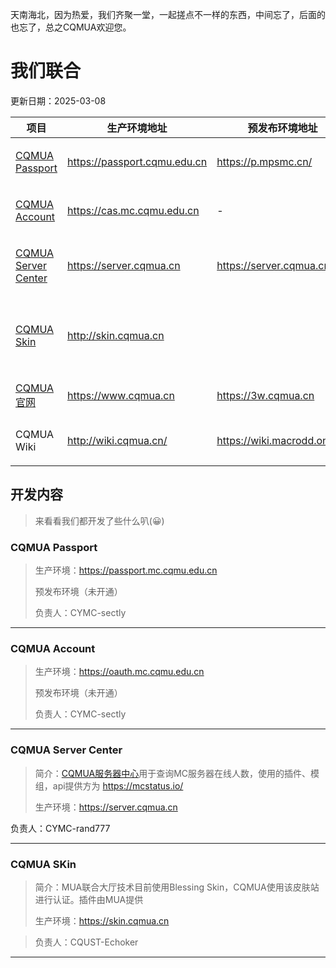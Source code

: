 天南海北，因为热爱，我们齐聚一堂，一起搓点不一样的东西，中间忘了，后面的也忘了，总之CQMUA欢迎您。

# 我们联合

更新日期：2025-03-08


| 项目                                            | 生产环境地址                 | 预发布环境地址               | 负责人            | 备注                                                         |
| ------------------------------------------------------------ | ---------------------------- | ---------------------------- | ----------------- | ------------------------------------------------------------ |
| [CQMUA Passport](https://github.com/CQMUA#cqmua-passport)    | https://passport.cqmu.edu.cn         | https://p.mpsmc.cn/          | CYMC-sectly       | 原创，react+kotlin，计划挂载在重医服务器                     |
| [CQMUA Account](https://github.com/CQMUA#cqmua-account)      | https://cas.mc.cqmu.edu.cn                         | -                         | CYMC-sectly       | 原创，react+kotlin，计划挂载在重医服务器                     |
| [CQMUA Server Center](https://github.com/CQMUA#cqmua-server-center) | https://server.cqmua.cn     | https://server.cqmua.cn/     | CYMC-rand777      | 原创，Vue3+Vite+Element Plus，管它什么MIT协议，随便用        |
| [CQMUA Skin](https://github.com/CQMUA#cqmua-skin)            | http://skin.cqmua.cn |  | CQUST-echoker      | Forked from [blessing skin](https://github.com/bs-community) with MIT license ,modified plugins are powered by [MUA](https://www.mualliance.cn/) |
| [CQMUA 官网](https://github.com/CQMUA#cqmua%E5%AE%98%E7%BD%91) | https://www.cqmua.cn       | https://3w.cqmua.cn                      | CQUST-echoker | Forked from [Plume Theme](https://theme-plume.vuejs.press/) with MIT license|
| CQMUA Wiki|http://wiki.cqmua.cn/|https://wiki.macrodd.online/|SWUMC-Macrodd2022|CQMUA 维基百科，需要Passport OAuth登录|
## 开发内容

> 来看看我们都开发了些什么叭(😀)

### CQMUA Passport

> 生产环境：https://passport.mc.cqmu.edu.cn
>
> 预发布环境（未开通）
>
> 负责人：CYMC-sectly



---

### CQMUA Account

> 生产环境：https://oauth.mc.cqmu.edu.cn
>
> 预发布环境（未开通）
>
> 负责人：CYMC-sectly

---

### CQMUA Server Center

> 简介：[CQMUA服务器中心](https://github.com/CQMUA/CQMUA-MC-ServerCenter)用于查询MC服务器在线人数，使用的插件、模组，api提供方为 https://mcstatus.io/
>
> 生产环境：https://server.cqmua.cn

负责人：CYMC-rand777




---

### CQMUA SKin

> 简介：MUA联合大厅技术目前使用Blessing Skin，CQMUA使用该皮肤站进行认证。插件由MUA提供
>
> 生产环境：https://skin.cqmua.cn

> 负责人：CQUST-Echoker

---


> 
